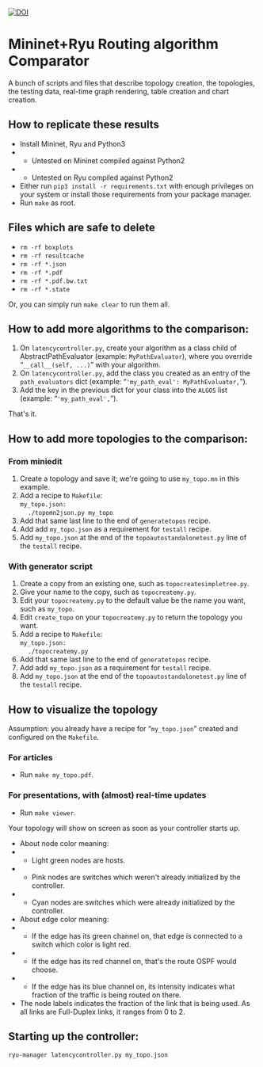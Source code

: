 [![DOI](https://zenodo.org/badge/195912876.svg)](https://zenodo.org/badge/latestdoi/195912876)

# Mininet+Ryu Routing algorithm Comparator
A bunch of scripts and files that describe topology creation, the topologies,
the testing data, real-time graph rendering, table creation and chart creation.

## How to replicate these results
- Install Mininet, Ryu and Python3
-  - Untested on Mininet compiled against Python2
-  - Untested on Ryu compiled against Python2
- Either run `pip3 install -r requirements.txt` with enough privileges on your system or install those requirements from your package manager.
- Run `make` as root.

## Files which are safe to delete
- `rm -rf boxplots`
- `rm -rf resultcache`
- `rm -rf *.json`
- `rm -rf *.pdf`
- `rm -rf *.pdf.bw.txt`
- `rm -rf *.state`

Or, you can simply run `make clear` to run them all.

## How to add more algorithms to the comparison:
1. On `latencycontroller.py`, create your algorithm as a class child of AbstractPathEvaluator (example: `MyPathEvaluator`), where you override “`__call__(self, ...)`” with your algorithm.
2. On `latencycontroller.py`, add the class you created as an entry of the `path_evaluators` dict (example: “`'my_path_eval': MyPathEvaluator,`”).
3. Add the key in the previous dict for your class into the `ALGOS` list (example: “`'my_path_eval',`”).

That's it.

## How to add more topologies to the comparison:

### From miniedit
1. Create a topology and save it; we're going to use `my_topo.mn` in this example.
2. Add a recipe to `Makefile`:
<br>`my_topo.json:`
<br>&nbsp;&nbsp;&nbsp;&nbsp;`./topomn2json.py my_topo`
3. Add that same last line to the end of `generatetopos` recipe.
4. Add add `my_topo.json` as a requirement for `testall` recipe.
5. Add `my_topo.json` at the end of the `topoautostandalonetest.py` line of the `testall` recipe.

### With generator script
1. Create a copy from an existing one, such as `topocreatesimpletree.py`.
2. Give your name to the copy, such as `topocreatemy.py`.
3. Edit your `topocreatemy.py` to the default value be the name you want, such as `my_topo`.
4. Edit `create_topo` on your `topocreatemy.py` to return the topology you want.
5. Add a recipe to `Makefile`:
<br>`my_topo.json:`
<br>&nbsp;&nbsp;&nbsp;&nbsp;`./topocreatemy.py`
6. Add that same last line to the end of `generatetopos` recipe.
7. Add add `my_topo.json` as a requirement for `testall` recipe.
8. Add `my_topo.json` at the end of the `topoautostandalonetest.py` line of the `testall` recipe.

## How to visualize the topology
Assumption: you already have a recipe for “`my_topo.json`” created and configured on the `Makefile`.
### For articles
- Run `make my_topo.pdf`.
### For presentations, with (almost) real-time updates
- Run `make viewer`.

Your topology will show on screen as soon as your controller starts up.

- About node color meaning:
- - Light green nodes are hosts.
- - Pink nodes are switches which weren't already initialized by the controller.
- - Cyan nodes are switches which were already initialized by the controller.
- About edge color meaning:
- - If the edge has its green channel on, that edge is connected to a switch which color is light red.
- - If the edge has its red channel on, that's the route OSPF would choose.
- - If the edge has its blue channel on, its intensity indicates what fraction of the traffic is being routed on there.
- The node labels indicates the fraction of the link that is being used. As all links are Full-Duplex links, it ranges from 0 to 2.

## Starting up the controller:
`ryu-manager latencycontroller.py my_topo.json`
